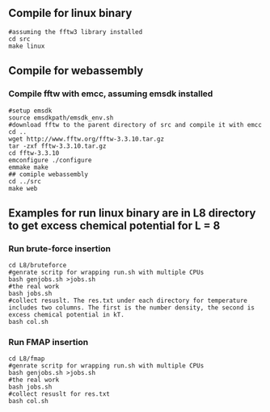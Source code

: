 ## Compile for linux binary
    #assuming the fftw3 library installed
    cd src
    make linux

## Compile for webassembly
### Compile fftw with emcc, assuming emsdk installed
    #setup emsdk
    source emsdkpath/emsdk_env.sh
    #download fftw to the parent directory of src and compile it with emcc
    cd ..
    wget http://www.fftw.org/fftw-3.3.10.tar.gz
    tar -zxf fftw-3.3.10.tar.gz
    cd fftw-3.3.10
    emconfigure ./configure
    emmake make
    ## comiple webassembly
    cd ../src
    make web

## Examples for run linux binary are in L8 directory to get excess chemical potential for L = 8
### Run brute-force insertion
    cd L8/bruteforce
    #genrate scritp for wrapping run.sh with multiple CPUs
    bash genjobs.sh >jobs.sh
    #the real work
    bash jobs.sh
    #collect resuslt. The res.txt under each directory for temperature includes two columns. The first is the number density, the second is excess chemical potential in kT.
    bash col.sh
### Run FMAP insertion
    cd L8/fmap
    #genrate scritp for wrapping run.sh with multiple CPUs
    bash genjobs.sh >jobs.sh
    #the real work
    bash jobs.sh
    #collect resuslt for res.txt
    bash col.sh

